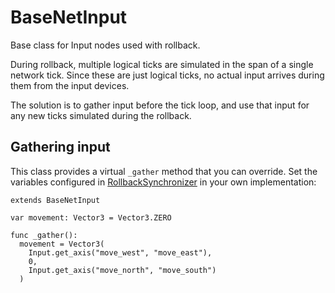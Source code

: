 # BaseNetInput

Base class for Input nodes used with rollback.

During rollback, multiple logical ticks are simulated in the span of a single
network tick. Since these are just logical ticks, no actual input arrives during
them from the input devices.

The solution is to gather input before the tick loop, and use that input for
any new ticks simulated during the rollback.

## Gathering input

This class provides a virtual `_gather` method that you can override. Set the
variables configured in [RollbackSynchronizer] in your own implementation:

```gdscript
extends BaseNetInput

var movement: Vector3 = Vector3.ZERO

func _gather():
  movement = Vector3(
    Input.get_axis("move_west", "move_east"),
    0,
    Input.get_axis("move_north", "move_south")
  )
```

[RollbackSynchronizer]: ../../netfox/nodes/rollback-synchronizer.md
